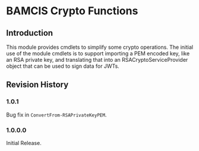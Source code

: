 # BAMCIS Crypto Functions

## Introduction
This module provides cmdlets to simplify some crypto operations. The initial use of the module cmdlets is to support
importing a PEM encoded key, like an RSA private key, and translating that into an RSACryptoServiceProvider object
that can be used to sign data for JWTs.

## Revision History

### 1.0.1
Bug fix in `ConvertFrom-RSAPrivateKeyPEM`.

### 1.0.0.0
Initial Release.
